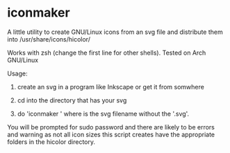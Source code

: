 # iconmaker

A little utility to create GNU/Linux icons from an svg file and distribute them into /usr/share/icons/hicolor/

Works with zsh (change the first line for other shells). Tested on Arch GNU/Linux

Usage:

1) create an svg in a program like Inkscape or get it from somwhere

2) cd into the directory that has your svg

3) do 'iconmaker <filename>' where <filename> is the svg filename without the '.svg'. 

You will be prompted for sudo password and there are likely to be errors and warning as not all icon sizes this script creates have the appropriate folders in the hicolor directory.


